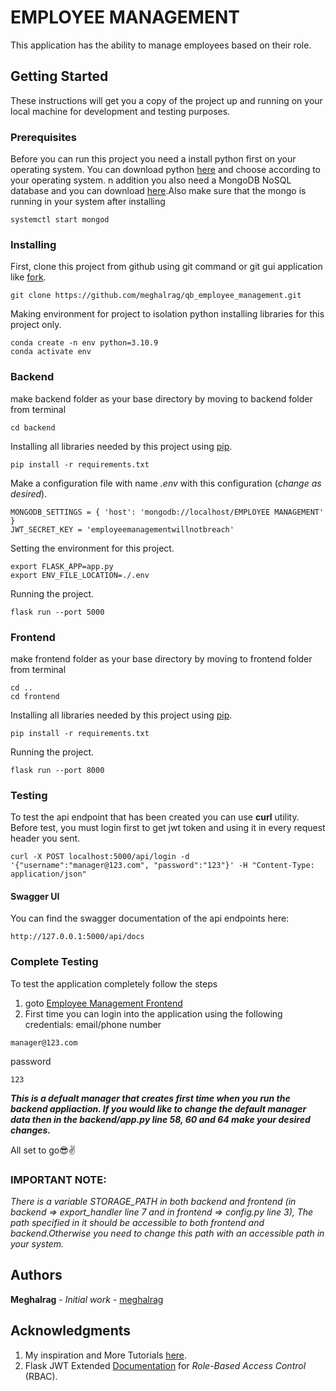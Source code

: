 # EMPLOYEE MANAGEMENT

This application has the ability to manage employees based on their role.


## Getting Started

These instructions will get you a copy of the project up and running on your local machine for development 
and testing purposes.

### Prerequisites
Before you can run this project you need a install python first on your operating system.
You can download python [here](https://www.python.org/downloads/) and choose according to your operating system.
n addition you also need a MongoDB NoSQL database and you can download 
[here](https://www.mongodb.com/download-center/community).Also make sure that the mongo is running in your system after installing

```
systemctl start mongod
```

### Installing

First, clone this project from github using git command or git gui application like [fork](https://github.com/meghalrag/qb_employee_management/fork).
```
git clone https://github.com/meghalrag/qb_employee_management.git
```

Making environment for project to isolation python installing libraries for this project only.
```
conda create -n env python=3.10.9
conda activate env
```

### Backend

make backend folder as your base directory by moving to backend folder from terminal

```
cd backend
```

Installing all libraries needed by this project using [pip](https://pypi.org/project/pip/).
```
pip install -r requirements.txt
```

Make a configuration file with name *.env* with this configuration (_change as desired_).
```
MONGODB_SETTINGS = { 'host': 'mongodb://localhost/EMPLOYEE MANAGEMENT' }
JWT_SECRET_KEY = 'employeemanagementwillnotbreach'
```

Setting the environment for this project.
```
export FLASK_APP=app.py
export ENV_FILE_LOCATION=./.env
``` 

Running the project.
```
flask run --port 5000
```

### Frontend

make frontend folder as your base directory by moving to frontend folder from terminal

```
cd ..
cd frontend
```

Installing all libraries needed by this project using [pip](https://pypi.org/project/pip/).
```
pip install -r requirements.txt
```

Running the project.
```
flask run --port 8000
```

### Testing

To test the api endpoint that has been created you can use **curl** utility. Before test, you must login
first to get jwt token and using it in every request header you sent.

```
curl -X POST localhost:5000/api/login -d '{"username":"manager@123.com", "password":"123"}' -H "Content-Type: application/json"
```

#### Swagger UI

You can find the swagger documentation of the api endpoints here:

```
http://127.0.0.1:5000/api/docs
```

### Complete Testing

To test the application completely follow the steps

1. goto [Employee Management Frontend](http://127.0.0.1:8000/)
2. First time you can login into the application using  the following credentials:
email/phone number
```
manager@123.com
```
password
```
123
```
***This is a defualt manager that creates first time when you run the backend appliaction.
If you would like to change the default manager data then in the backend/app.py line 58, 60 and 64 make your desired changes.***

All set to go:sunglasses::v:

### IMPORTANT NOTE:

_There is a variable STORAGE_PATH in both backend and frontend (in backend => export_handler line 7 and in frontend => config.py line 3),
The path specified in it should be accessible to both frontend and backend.Otherwise you need to change this path with an accessible path
in your system._

## Authors

**Meghalrag** - *Initial work* - [meghalrag](https://github.com/meghalrag)


## Acknowledgments

1. My inspiration and More Tutorials [here](https://dev.to/paurakhsharma/flask-rest-api-part-0-setup-basic-crud-api-4650).
2. Flask JWT Extended [Documentation](https://flask-jwt-extended.readthedocs.io/en/stable/)
for _Role-Based Access Control_ (RBAC).